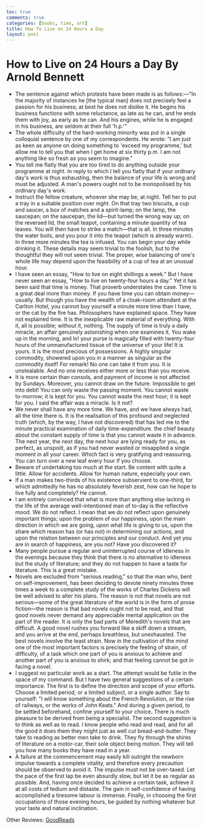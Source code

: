 ```yaml
---
toc: true
comments: true
categories: [books, time, art]
title: How To Live on 24 Hours a Day
layout: post
---
```

# How to Live on 24 Hours a Day By Arnold Bennett

- The sentence against which protests have been made is as follows:—"In the majority of instances he [the typical man] does not precisely feel a passion for his business; at best he does not dislike it. He begins his business functions with some reluctance, as late as he can, and he ends them with joy, as early as he can. And his engines, while he is engaged in his business, are seldom at their full 'h.p.'"
- The whole difficulty of the hard-working minority was put in a single colloquial sentence by one of my correspondents. He wrote: "I am just as keen as anyone on doing something to 'exceed my programme,' but allow me to tell you that when I get home at six thirty p.m. I am not anything like so fresh as you seem to imagine."
- You tell me flatly that you are too tired to do anything outside your programme at night. In reply to which I tell you flatly that if your ordinary day's work is thus exhausting, then the balance of your life is wrong and must be adjusted. A man's powers ought not to be monopolised by his ordinary day's work.
- Instruct the fellow creature, whoever she may be, at night. Tell her to put a tray in a suitable position over night. On that tray two biscuits, a cup and saucer, a box of matches and a spirit-lamp; on the lamp, the saucepan; on the saucepan, the lid—but turned the wrong way up; on the reversed lid, the small teapot, containing a minute quantity of tea leaves. You will then have to strike a match—that is all. In three minutes the water boils, and you pour it into the teapot (which is already warm). In three more minutes the tea is infused. You can begin your day while drinking it. These details may seem trivial to the foolish, but to the thoughtful they will not seem trivial. The proper, wise balancing of one's whole life may depend upon the feasibility of a cup of tea at an unusual hour.
- I have seen an essay, "How to live on eight shillings a week." But I have never seen an essay, "How to live on twenty-four hours a day." Yet it has been said that time is money. That proverb understates the case. Time is a great deal more than money. If you have time you can obtain money—usually. But though you have the wealth of a cloak-room attendant at the Carlton Hotel, you cannot buy yourself a minute more time than I have, or the cat by the fire has. Philosophers have explained space. They have not explained time. It is the inexplicable raw material of everything. With it, all is possible; without it, nothing. The supply of time is truly a daily miracle, an affair genuinely astonishing when one examines it. You wake up in the morning, and lo! your purse is magically filled with twenty-four hours of the unmanufactured tissue of the universe of your life! It is yours. It is the most precious of possessions. A highly singular commodity, showered upon you in a manner as singular as the commodity itself! For remark! No one can take it from you. It is unstealable. And no one receives either more or less than you receive.
- It is more certain than consols, and payment of income is not affected by Sundays. Moreover, you cannot draw on the future. Impossible to get into debt! You can only waste the passing moment. You cannot waste to-morrow; it is kept for you. You cannot waste the next hour; it is kept for you. I said the affair was a miracle. Is it not?
- We never shall have any more time. We have, and we have always had, all the time there is. It is the realisation of this profound and neglected truth (which, by the way, I have not discovered) that has led me to the minute practical examination of daily time-expenditure.
the chief beauty about the constant supply of time is that you cannot waste it in advance. The next year, the next day, the next hour are lying ready for you, as perfect, as unspoilt, as if you had never wasted or misapplied a single moment in all your career. Which fact is very gratifying and reassuring. You can turn over a new leaf every hour if you choose.
- Beware of undertaking too much at the start. Be content with quite a little. Allow for accidents. Allow for human nature, especially your own.
- If a man makes two-thirds of his existence subservient to one-third, for which admittedly he has no absolutely feverish zest, how can he hope to live fully and completely? He cannot.
- I am entirely convinced that what is more than anything else lacking in the life of the average well-intentioned man of to-day is the reflective mood. We do not reflect. I mean that we do not reflect upon genuinely important things; upon the problem of our happiness, upon the main direction in which we are going, upon what life is giving to us, upon the share which reason has (or has not) in determining our actions, and upon the relation between our principles and our conduct. And yet you are in search of happiness, are you not? Have you discovered it?
- Many people pursue a regular and uninterrupted course of idleness in the evenings because they think that there is no alternative to idleness but the study of literature; and they do not happen to have a taste for literature. This is a great mistake.
- Novels are excluded from "serious reading," so that the man who, bent on self-improvement, has been deciding to devote ninety minutes three times a week to a complete study of the works of Charles Dickens will be well advised to alter his plans. The reason is not that novels are not serious—some of the great literature of the world is in the form of prose fiction—the reason is that bad novels ought not to be read, and that good novels never demand any appreciable mental application on the part of the reader. It is only the bad parts of Meredith's novels that are difficult. A good novel rushes you forward like a skiff down a stream, and you arrive at the end, perhaps breathless, but unexhausted. The best novels involve the least strain. Now in the cultivation of the mind one of the most important factors is precisely the feeling of strain, of difficulty, of a task which one part of you is anxious to achieve and another part of you is anxious to shirk; and that feeling cannot be got in facing a novel.
- I suggest no particular work as a start. The attempt would be futile in the space of my command. But I have two general suggestions of a certain importance. The first is to define the direction and scope of your efforts. Choose a limited period, or a limited subject, or a single author. Say to yourself: "I will know something about the French Revolution, or the rise of railways, or the works of John Keats." And during a given period, to be settled beforehand, confine yourself to your choice. There is much pleasure to be derived from being a specialist. The second suggestion is to think as well as to read. I know people who read and read, and for all the good it does them they might just as well cut bread-and-butter. They take to reading as better men take to drink. They fly through the shires of literature on a motor-car, their sole object being motion. They will tell you how many books they have read in a year.
- A failure at the commencement may easily kill outright the newborn impulse towards a complete vitality, and therefore every precaution should be observed to avoid it. The impulse must not be over-taxed. Let the pace of the first lap be even absurdly slow, but let it be as regular as possible. And, having once decided to achieve a certain task, achieve it at all costs of tedium and distaste. The gain in self-confidence of having accomplished a tiresome labour is immense. Finally, in choosing the first occupations of those evening hours, be guided by nothing whatever but your taste and natural inclination.

Other Reviews: [GoodReads](https://www.goodreads.com/book/show/18625303-how-to-live-on-24-hours-a-day)
